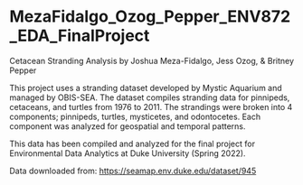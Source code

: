 # MezaFidalgo_Ozog_Pepper_ENV872_EDA_FinalProject
Cetacean Stranding Analysis by Joshua Meza-Fidalgo, Jess Ozog, & Britney Pepper

This project uses a stranding dataset developed by Mystic Aquarium and managed by OBIS-SEA. The dataset compiles stranding data for pinnipeds, cetaceans, and turtles from 1976 to 2011. The strandings were broken into 4 components; pinnipeds, turtles, mysticetes, and odontocetes.  Each component was analyzed for geospatial and temporal patterns.

This data has been compiled and analyzed for the final project for Environmental Data Analytics at Duke University (Spring 2022). 

Data downloaded from: https://seamap.env.duke.edu/dataset/945